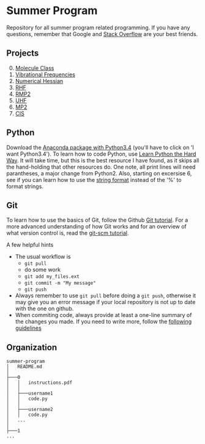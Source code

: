 Summer Program
==============

Repository for all summer program related programming. If you have any questions,
remember that Google and [Stack Overflow](http://stackoverflow.com/) are your best
friends.

Projects
--------

<ol start="0">
  <li><a href="https://github.com/CCQC/summer-program/blob/master/0/instructions.pdf">Molecule Class</a></li>
  <li><a href="https://github.com/CCQC/summer-program/blob/master/1/instructions.pdf">Vibrational Frequencies</a></li>
  <li><a href="https://github.com/CCQC/summer-program/blob/master/2/instructions.pdf">Numerical Hessian</a></li>
  <li><a href="https://github.com/CCQC/summer-program/blob/master/3/instructions.pdf">RHF</a></li>
  <li><a href="https://github.com/CCQC/summer-program/blob/master/4/instructions.pdf">RMP2</a></li>
  <li><a href="https://github.com/CCQC/summer-program/blob/master/5/instructions.pdf">UHF</a></li>
  <li><a href="https://github.com/CCQC/summer-program/blob/master/6/instructions.pdf">MP2</a></li>
  <li><a href="https://github.com/CCQC/summer-program/blob/master/7/instructions.pdf">CIS</a></li>
</ol>


Python
------
Download the [Anaconda package with Python3.4](http://continuum.io/downloads#34)
(you'll have to click on 'I want Python3.4'). To learn how to code Python, use
[Learn Python the Hard Way](http://learnpythonthehardway.org/book/). It will take
time, but this is the best resource I have found, as it skips all the hand-holding
that other resources do. One note, all print lines will need parantheses, a major
change from Python2. Also, starting on excersise 6, see if you can learn how to use
the [string format](https://docs.python.org/3.5/library/string.html#string-formatting)
instead of the '%' to format strings.

Git
---
To learn how to use the basics of Git, follow the Github [Git
tutorial](https://try.github.io/). For a more advanced understanding of how Git
works and for an overview of what version control is, read the [git-scm
tutorial](http://git-scm.com/book/en/v2/Getting-Started-About-Version-Control).

A few helpful hints
* The usual workflow is
    - `git pull`
    - do some work
    - `git add my_files.ext`
    - `git commit -m "My message"`
    - `git push`
* Always remember to use `git pull` before doing a `git push`, otherwise it 
may give you an error message if your local repository is not up to date with
the one on github.
* When commiting code, always provide at least a one-line summary of the
changes you made. If you need to write more, follow the [following
guidelines](http://chris.beams.io/posts/git-commit/)


Organization
------------

 ```
summer-program
│   README.md
│
├───0
│   │   instructions.pdf
│   │
│   ├───username1
│   │   code.py
│   │
│   ├───username2
│   │   code.py
│   ...
│
├───1
...
```

